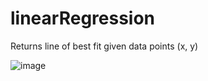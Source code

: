 # linearRegression
Returns line of best fit given data points (x, y)

![image](https://user-images.githubusercontent.com/62809012/142138508-8da07572-ec56-4c0a-a4c8-56c3391b87e6.png)
